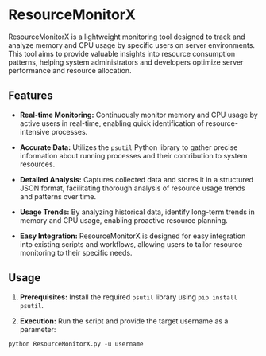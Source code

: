 # ResourceMonitorX

ResourceMonitorX is a lightweight monitoring tool designed to track and analyze memory and CPU usage by specific users on server environments. This tool aims to provide valuable insights into resource consumption patterns, helping system administrators and developers optimize server performance and resource allocation.

## Features

- **Real-time Monitoring:** Continuously monitor memory and CPU usage by active users in real-time, enabling quick identification of resource-intensive processes.

- **Accurate Data:** Utilizes the `psutil` Python library to gather precise information about running processes and their contribution to system resources.

- **Detailed Analysis:** Captures collected data and stores it in a structured JSON format, facilitating thorough analysis of resource usage trends and patterns over time.

- **Usage Trends:** By analyzing historical data, identify long-term trends in memory and CPU usage, enabling proactive resource planning.

- **Easy Integration:** ResourceMonitorX is designed for easy integration into existing scripts and workflows, allowing users to tailor resource monitoring to their specific needs.

## Usage

1. **Prerequisites:** Install the required `psutil` library using `pip install psutil`.

2. **Execution:** Run the script and provide the target username as a parameter:

```shell
python ResourceMonitorX.py -u username
